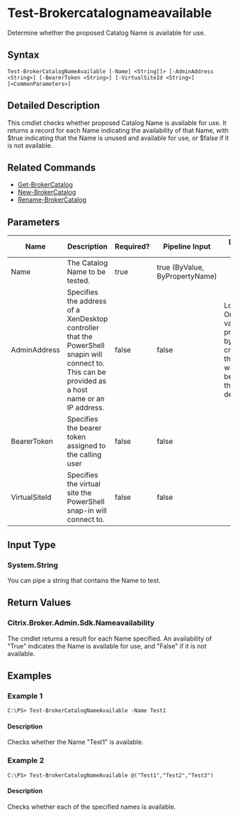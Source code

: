 ﻿
# Test-Brokercatalognameavailable
Determine whether the proposed Catalog Name is available for use.
## Syntax
```
Test-BrokerCatalogNameAvailable [-Name] <String[]> [-AdminAddress <String>] [-BearerToken <String>] [-VirtualSiteId <String>] [<CommonParameters>]
```
## Detailed Description
This cmdlet checks whether proposed Catalog Name is available for use. It returns a record for each Name indicating the availability of that Name, with \$true indicating that the Name is unused and available for use, or \$false if it is not available.


## Related Commands

* [Get-BrokerCatalog](./Get-BrokerCatalog/)
* [New-BrokerCatalog](./New-BrokerCatalog/)
* [Rename-BrokerCatalog](./Rename-BrokerCatalog/)
## Parameters
| Name   | Description | Required? | Pipeline Input | Default Value |
| --- | --- | --- | --- | --- |
| Name | The Catalog Name to be tested. | true | true (ByValue, ByPropertyName) |  |
| AdminAddress | Specifies the address of a XenDesktop controller that the PowerShell snapin will connect to. This can be provided as a host name or an IP address. | false | false | Localhost. Once a value is provided by any cmdlet, this value will become the default. |
| BearerToken | Specifies the bearer token assigned to the calling user | false | false |  |
| VirtualSiteId | Specifies the virtual site the PowerShell snap-in will connect to. | false | false |  |

## Input Type

### System.String
You can pipe a string that contains the Name to test.
## Return Values

### Citrix.Broker.Admin.Sdk.Nameavailability
The cmdlet returns a result for each Name specified. An availability of "True" indicates the Name is available for use, and "False" if it is not available.
## Examples

### Example 1
```
C:\PS> Test-BrokerCatalogNameAvailable -Name Test1
```
#### Description
Checks whether the Name "Test1" is available.
### Example 2
```
C:\PS> Test-BrokerCatalogNameAvailable @("Test1","Test2","Test3")
```
#### Description
Checks whether each of the specified names is available.

